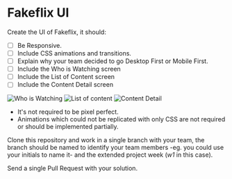 # Fakeflix UI

Create the UI of Fakeflix, it should:

- [ ] Be Responsive.
- [ ] Include CSS animations and transitions.
- [ ] Explain why your team decided to go Desktop First or Mobile First.
- [ ] Include the Who is Watching screen
- [ ] Include the List of Content screen
- [ ] Include the Content Detail screen

![Who is Watching](/_media/m3w3/who-is-watching.png)
![List of content](/_media/m3w3/content-list.png)
![Content Detail](/_media/m3w3/content-detail.jpg)

- It's not required to be pixel perfect.
- Animations which could not be replicated with only CSS are not required or should be implemented partially.

Clone this repository and work in a single branch with your team, the branch should be named to identify your team members -eg. you could use your initials to name it- and the extended project week (_w1_ in this case).

Send a single Pull Request with your solution.

